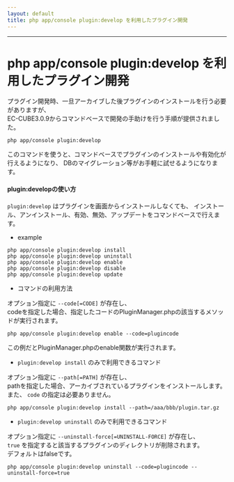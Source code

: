 ```yaml
---
layout: default
title: php app/console plugin:develop を利用したプラグイン開発
---
```


---

# php app/console plugin:develop を利用したプラグイン開発


プラグイン開発時、一旦アーカイブした後プラグインのインストールを行う必要がありますが、  
EC-CUBE3.0.9からコマンドベースで開発の手助けを行う手順が提供されました。

```
php app/console plugin:develop
```

このコマンドを使うと、コマンドベースでプラグインのインストールや有効化が行えるようになり、
DBのマイグレーション等がお手軽に試せるようになります。


#### plugin:developの使い方


```plugin:develop``` はプラグインを画面からインストールしなくても、
インストール、アンインストール、有効、無効、アップデートをコマンドベースで行えます。


* example

```
php app/console plugin:develop install
php app/console plugin:develop uninstall
php app/console plugin:develop enable
php app/console plugin:develop disable
php app/console plugin:develop update
```


* コマンドの利用方法

オプション指定に ```--code[=CODE]``` が存在し、  
codeを指定した場合、指定したコードのPluginManager.phpの該当するメソッドが実行されます。

```
php app/console plugin:develop enable --code=plugincode
```
この例だとPluginManager.phpのenable関数が実行されます。


* ```plugin:develop install``` のみで利用できるコマンド

オプション指定に ```--path[=PATH]``` が存在し、  
pathを指定した場合、アーカイブされているプラグインをインストールします。  
また、 ```code``` の指定は必要ありません。

```
php app/console plugin:develop install --path=/aaa/bbb/plugin.tar.gz
```

* ```plugin:develop uninstall``` のみで利用できるコマンド

オプション指定に ```--uninstall-force[=UNINSTALL-FORCE]``` が存在し、  
```true``` を指定すると該当するプラグインのディレクトリが削除されます。  
デフォルトはfalseです。

```
php app/console plugin:develop uninstall --code=plugincode --uninstall-force=true
```


